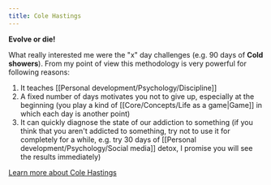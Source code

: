 ```yaml
---
title: Cole Hastings
---
```


**Evolve or die!**

What really interested me were the "x" day challenges (e.g. 90 days of **Cold showers**). From my point of view this methodology is very powerful for following reasons:
1. It teaches [[Personal development/Psychology/Discipline]]
2. A fixed number of days motivates you not to give up, especially at the beginning (you play a kind of [[Core/Concepts/Life as a game|Game]] in which each day is another point)
3. It can quickly diagnose the state of our addiction to something (if you think that you aren't addicted to something, try not to use it for completely for a while, e.g. try 30 days of [[Personal development/Psychology/Social media]] detox, I promise you will see the results immediately)

[Learn more about Cole Hastings](https://www.youtube.com/c/ColeHastings)